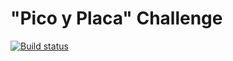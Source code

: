 # "Pico y Placa" Challenge

[![Build status](https://ci.appveyor.com/api/projects/status/v8vj61357fcw0s6l?svg=true)](https://ci.appveyor.com/project/geobasis/traffic)
